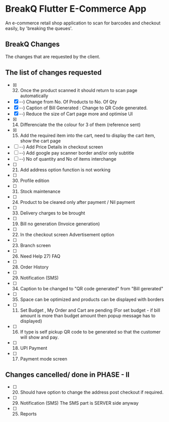 # BreakQ Flutter E-Commerce App

An e-commerce retail shop application to scan for barcodes and checkout easily, by 'breaking the queues'.

## BreakQ Changes
The changes that are requested by the client.

## The list of changes requested

- [x] 32) Once the product scanned it should return to scan page automatically
- [x] --) Change from No. Of Products to No. Of Qty
- [x] --) Caption of Bill Generated : Change to QR Code generated.
- [x] --) Reduce the size of Cart page more and optimise UI
- [x] 14) Differenciate the the colour for 3 of them (reference sent)
- [x] 15) Add the required item into the cart, need to display the cart item, show the cart page
- [ ] --) Add Price Details in checkout screen
- [ ] --) Add google pay scanner border and/or only subtitle
- [ ] --) No of quantity and No of items interchange
- [ ] 21) Add address option function is not working
- [ ] 30) Profile edition
- [ ] 31) Stock maintenance
- [ ] 24) Product to be cleared only after payment / Nil payment
- [ ] 33) Delivery charges to be brought
- [ ] 19) Bill no generation (Invoice generation)
- [ ] 22) In the checkout screen Advertisement option
- [ ] 23) Branch screen
- [ ] 26) Need Help 27) FAQ
- [ ] 28) Order History
- [ ] 29) Notification (SMS)
- [ ] 34) Caption to be changed to "QR code generated" from "Bill gererated"
- [ ] 35) Space can be optimized and products can be displayed with borders
- [ ] 11) Set Budget , My Order and Cart are pending (For set budget - if bill amount is more than budget amount then popup message has to displayed)
- [ ] 16) If type is self pickup QR code to be generated so that the customer will show and pay.
- [ ] 18) UPI Payment
- [ ] 17) Payment mode screen

## Changes cancelled/ done in PHASE - II

- [ ] 20) Should have option to change the address post checkout if required.
- [ ] 29) Notification (SMS) The SMS part is SERVER side anyway
- [ ] 25) Reports